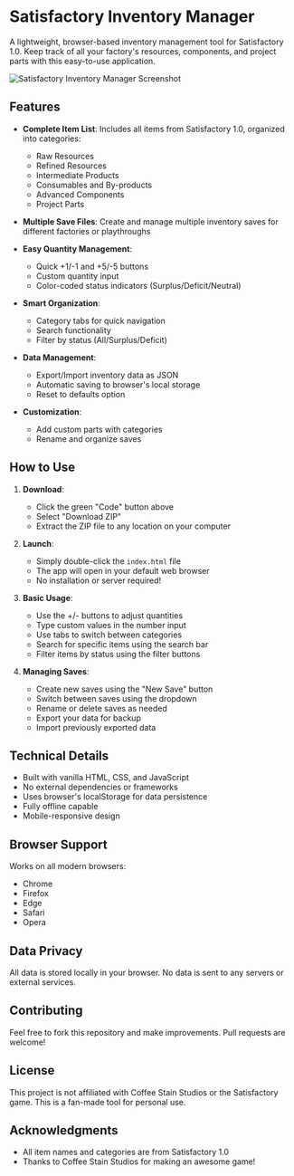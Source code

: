 # Satisfactory Inventory Manager

A lightweight, browser-based inventory management tool for Satisfactory 1.0. Keep track of all your factory's resources, components, and project parts with this easy-to-use application.

![Satisfactory Inventory Manager Screenshot](screenshot/screenshot.png)

## Features

- **Complete Item List**: Includes all items from Satisfactory 1.0, organized into categories:
  - Raw Resources
  - Refined Resources
  - Intermediate Products
  - Consumables and By-products
  - Advanced Components
  - Project Parts

- **Multiple Save Files**: Create and manage multiple inventory saves for different factories or playthroughs

- **Easy Quantity Management**:
  - Quick +1/-1 and +5/-5 buttons
  - Custom quantity input
  - Color-coded status indicators (Surplus/Deficit/Neutral)

- **Smart Organization**:
  - Category tabs for quick navigation
  - Search functionality
  - Filter by status (All/Surplus/Deficit)

- **Data Management**:
  - Export/Import inventory data as JSON
  - Automatic saving to browser's local storage
  - Reset to defaults option

- **Customization**:
  - Add custom parts with categories
  - Rename and organize saves

## How to Use

1. **Download**:
   - Click the green "Code" button above
   - Select "Download ZIP"
   - Extract the ZIP file to any location on your computer

2. **Launch**:
   - Simply double-click the `index.html` file
   - The app will open in your default web browser
   - No installation or server required!

3. **Basic Usage**:
   - Use the +/- buttons to adjust quantities
   - Type custom values in the number input
   - Use tabs to switch between categories
   - Search for specific items using the search bar
   - Filter items by status using the filter buttons

4. **Managing Saves**:
   - Create new saves using the "New Save" button
   - Switch between saves using the dropdown
   - Rename or delete saves as needed
   - Export your data for backup
   - Import previously exported data

## Technical Details

- Built with vanilla HTML, CSS, and JavaScript
- No external dependencies or frameworks
- Uses browser's localStorage for data persistence
- Fully offline capable
- Mobile-responsive design

## Browser Support

Works on all modern browsers:
- Chrome
- Firefox
- Edge
- Safari
- Opera

## Data Privacy

All data is stored locally in your browser. No data is sent to any servers or external services.

## Contributing

Feel free to fork this repository and make improvements. Pull requests are welcome!

## License

This project is not affiliated with Coffee Stain Studios or the Satisfactory game. This is a fan-made tool for personal use.

## Acknowledgments

- All item names and categories are from Satisfactory 1.0
- Thanks to Coffee Stain Studios for making an awesome game! 